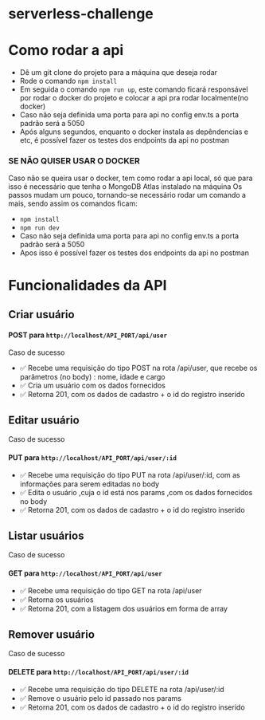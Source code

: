 # serverless-challenge


# Como rodar a api 
* Dê um git clone do projeto para a máquina que deseja rodar
* Rode o comando `npm install`
* Em seguida o comando `npm run up`, este comando ficará responsável por rodar o docker do projeto e colocar a api pra rodar localmente(no docker)
* Caso não seja definida uma porta para api no config env.ts a porta padrão será a 5050
* Após alguns segundos, enquanto o docker instala as depêndencias e etc, é possível fazer os testes dos endpoints da api no postman

### SE NÃO QUISER USAR O DOCKER
Caso não se queira usar o docker, tem como rodar a api local, só que para isso é necessário que tenha o MongoDB Atlas instalado na máquina
Os passos mudam um pouco, tornando-se necessário rodar um comando a mais, sendo assim os comandos ficam: 
* `npm install`
* `npm run dev`
* Caso não seja definida uma porta para api no config env.ts a porta padrão será a 5050
* Apos isso é possível fazer os testes dos endpoints da api no postman


# Funcionalidades da API
## Criar usuário
#### POST para `http://localhost/API_PORT/api/user`
Caso de sucesso
* ✅ Recebe uma requisição do tipo POST na rota /api/user, que recebe os parâmetros (no body) : nome, idade e cargo
* ✅ Cria um usuário com os dados fornecidos
* ✅ Retorna 201, com os dados de cadastro + o id do registro inserido

## Editar usuário
Caso de sucesso
#### PUT para `http://localhost/API_PORT/api/user/:id`
* ✅ Recebe uma requisição do tipo PUT na rota /api/user/:id, com as informações para serem editadas no body
* ✅ Edita o usuário ,cuja o id está nos params ,com os dados fornecidos no body 
* ✅ Retorna 201, com os dados de cadastro + o id do registro inserido

## Listar usuários
Caso de sucesso
#### GET para `http://localhost/API_PORT/api/user`
* ✅ Recebe uma requisição do tipo GET na rota /api/user
* ✅ Retorna os usuários
* ✅ Retorna 201, com a listagem dos usuários em forma de array

## Remover usuário
Caso de sucesso
#### DELETE para `http://localhost/API_PORT/api/user/:id`
* ✅ Recebe uma requisição do tipo DELETE na rota /api/user/:id 
* ✅ Remove o usuário pelo id passado nos params
* ✅ Retorna 201, com os dados de cadastro + o id do registro inserido
